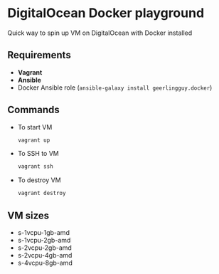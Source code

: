 # DigitalOcean Docker playground
Quick way to spin up VM on DigitalOcean with Docker installed

## Requirements
- **Vagrant**
- **Ansible**
- Docker Ansible role (```ansible-galaxy install geerlingguy.docker```)


## Commands
- To start VM
	```bash
	vagrant up
	```
- To SSH to VM
	```bash
	vagrant ssh
	```
- To destroy VM
	```bash
	vagrant destroy
	```

## VM sizes
- s-1vcpu-1gb-amd
- s-1vcpu-2gb-amd
- s-2vcpu-2gb-amd
- s-2vcpu-4gb-amd
- s-4vcpu-8gb-amd